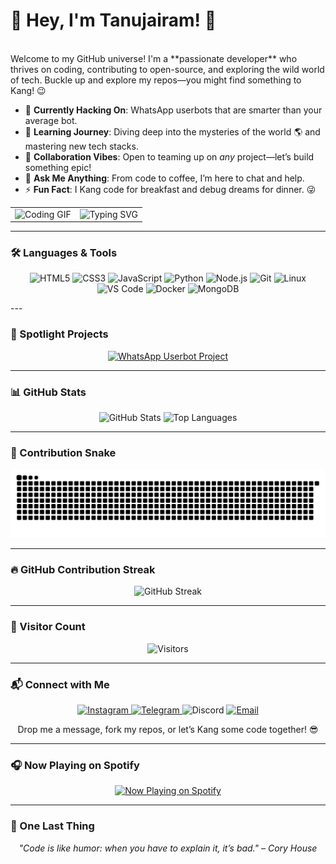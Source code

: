 <!-- Header -->
# 👋 Hey, I'm Tanujairam! 🚀
<br />
Welcome to my GitHub universe! I'm a **passionate developer** who thrives on coding, contributing to open-source, and exploring the wild world of tech. Buckle up and explore my repos—you might find something to Kang! 😉

- 🔭 **Currently Hacking On**: WhatsApp userbots that are smarter than your average bot.  
- 🌱 **Learning Journey**: Diving deep into the mysteries of the world 🌎 and mastering new tech stacks.  
- 👯 **Collaboration Vibes**: Open to teaming up on *any* project—let’s build something epic!  
- 💬 **Ask Me Anything**: From code to coffee, I’m here to chat and help.  
- ⚡ **Fun Fact**: I Kang code for breakfast and debug dreams for dinner. 😜  

<p align="center">
  <table>
    <tr>
      <td><img src="https://media.giphy.com/media/qgQUggAC3Pfv687qPC/giphy.gif" width="300" alt="Coding GIF" /></td>
      <td><img src="https://readme-typing-svg.herokuapp.com?font=JetBrains+Mono&size=32&pause=800&color=6200EE&center=true&vCenter=true&width=650&lines=Code+is+my+Canvas;Open-Source+is+my+Playground;Kanging+Code+with+Love;Exploring+the+Tech+Universe" alt="Typing SVG" /></td>
    </tr>
  </table>
</p>

---

<!-- Tech Stack -->
### 🛠️ Languages & Tools
<p align="center">
  <img src="https://img.shields.io/badge/HTML5-E34F26?style=flat-square&logo=html5&logoColor=white" alt="HTML5" />
  <img src="https://img.shields.io/badge/CSS3-1572B6?style=flat-square&logo=css3&logoColor=white" alt="CSS3" />
  <img src="https://img.shields.io/badge/JavaScript-F7DF1E?style=flat-square&logo=javascript&logoColor=black" alt="JavaScript" />
  <img src="https://img.shields.io/badge/Python-3776AB?style=flat-square&logo=python&logoColor=white" alt="Python" />
  <img src="https://img.shields.io/badge/Node.js-339933?style=flat-square&logo=nodedotjs&logoColor=white" alt="Node.js" />
  <img src="https://img.shields.io/badge/Git-F05032?style=flat-square&logo=git&logoColor=white" alt="Git" />
  <img src="https://img.shields.io/badge/Linux-000000?style=flat-square&logo=linux&logoColor=yellow" alt="Linux" />
  <img src="https://img.shields.io/badge/VS_Code-007ACC?style=flat-square&logo=visualstudiocode&logoColor=white" alt="VS Code" />
  <img src="https://img.shields.io/badge/Docker-2496ED?style=flat-square&logo=docker&logoColor=white" alt="Docker" />
  <img src="https://img.shields.io/badge/MongoDB-47A248?style=flat-square&logo=mongodb&logoColor=white" alt="MongoDB" />
</p>
---

<!-- Spotlight Projects -->
### 🌟 Spotlight Projects
<p align="center">
  <a href="https://github.com/TanujairamV/WhatsApp-Userbot">
    <img src="https://github-readme-stats.vercel.app/api/pin/?username=TanujairamV&repo=WhatsApp-Userbot&theme=radical&bg_color=0D1117&title_color=6200EE&icon_color=BB86FC&hide_border=true" alt="WhatsApp Userbot Project" />
  </a>
  <!-- You can add more pinned repositories here -->
</p>

---

<!-- GitHub Stats -->
### 📊 GitHub Stats
<p align="center">
  <img src="https://github-readme-stats.vercel.app/api?username=TanujairamV&show_icons=true&theme=radical&hide_border=true&bg_color=0D1117&title_color=6200EE&icon_color=BB86FC" alt="GitHub Stats" width="420" />
  <img src="https://github-readme-stats.vercel.app/api/top-langs/?username=TanujairamV&layout=compact&theme=radical&hide_border=true&bg_color=0D1117&title_color=6200EE&icon_color=BB86FC" alt="Top Languages" width="300" />
</p>

---

<!-- Contribution Graph -->
### 🐍 Contribution Snake
<p align="center">
  <img src="https://raw.githubusercontent.com/TanujairamV/TanujairamV/output/snake.svg" alt="Contribution Snake" />
</p>

---

<!-- GitHub Streak -->
### 🔥 GitHub Contribution Streak
<p align="center">
  <img src="https://github-readme-streak-stats.herokuapp.com/?user=TanujairamV&theme=radical&hide_border=true&background=0D1117&stroke=6200EE&ring=BB86FC&fire=FF4500&currStreakNum=BB86FC" alt="GitHub Streak" />
</p>

---

<!-- Visitor Count -->
### 👀 Visitor Count
<p align="center">
  <img src="https://profile-counter.glitch.me/TanujairamV/count.svg" alt="Visitors" />
</p>

---

<!-- Socials -->
### 📬 Connect with Me
<p align="center">
  <a href="https://www.instagram.com/tanujairam.v">
    <img src="https://img.shields.io/badge/Instagram-E4405F?style=flat-square&logo=instagram&logoColor=white" alt="Instagram" />
  </a>
  <a href="https://t.me/Tanujairam">
    <img src="https://img.shields.io/badge/Telegram-0088CC?style=flat-square&logo=telegram&logoColor=white" alt="Telegram" />
  </a>
  <!-- Discord username: Tanujairam -->
  <img src="https://img.shields.io/badge/Discord-7289DA?style=flat-square&logo=discord&logoColor=white" alt="Discord" />
  <a href="mailto:tanujairam.v@gmail.com">
    <img src="https://img.shields.io/badge/Email-6200EE?style=flat-square&logo=gmail&logoColor=white" alt="Email" />
  </a>
</p>
<p align="center">
  Drop me a message, fork my repos, or let’s Kang some code together! 😎
</p>

---

<!-- Now Playing -->
### 🎧 Now Playing on Spotify
<p align="center">
  <a href="https://open.spotify.com/user/31yjqug3izszl6wvvrycikmnedpy">
    <img src="https://tanuapi.vercel.app/api/svg?cache_bust=1758444291" alt="Now Playing on Spotify" />
  </a>
</p>

---

<!-- Footer -->
### 🎉 One Last Thing
<p align="center">
  <i>"Code is like humor: when you have to explain it, it’s bad." – Cory House</i>
</p>
